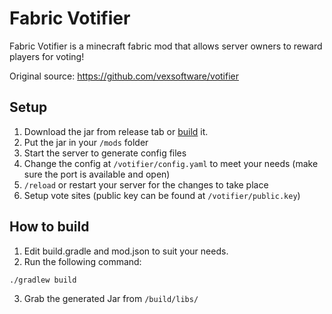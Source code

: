 # Fabric Votifier
Fabric Votifier is a minecraft fabric mod that allows server owners to reward players for voting!

Original source: https://github.com/vexsoftware/votifier

## Setup
1. Download the jar from release tab or [build](#how-to-build) it.
2. Put the jar in your `/mods` folder
3. Start the server to generate config files
4. Change the config at `/votifier/config.yaml` to meet your needs (make sure the port is available and open)
5. `/reload` or restart your server for the changes to take place
6. Setup vote sites (public key can be found at `/votifier/public.key`)

## How to build
1. Edit build.gradle and mod.json to suit your needs.
2. Run the following command:
```
./gradlew build
```
3. Grab the generated Jar from `/build/libs/` 
